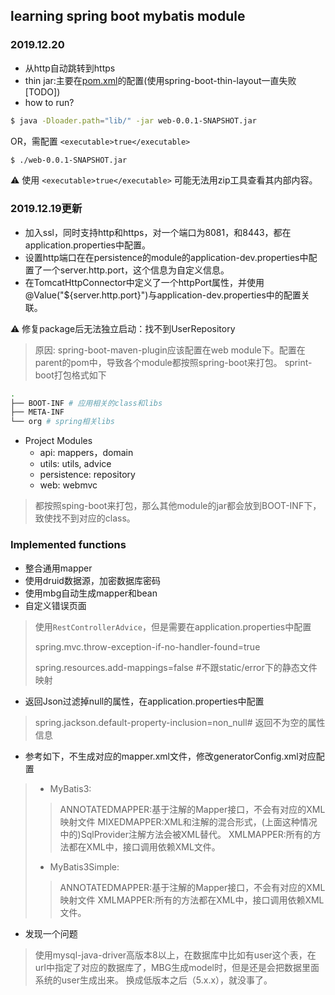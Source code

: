 ## learning spring boot mybatis module

### 2019.12.20
- 从http自动跳转到https
- thin jar:主要在[pom.xml](web/pom.xml)的配置(使用spring-boot-thin-layout一直失败[TODO])
- how to run?

```bash
$ java -Dloader.path="lib/" -jar web-0.0.1-SNAPSHOT.jar
```

OR，需配置 `<executable>true</executable>`

```bash
$ ./web-0.0.1-SNAPSHOT.jar
```

⚠️ 使用 `<executable>true</executable>` 可能无法用zip工具查看其内部内容。

### 2019.12.19更新
- 加入ssl，同时支持http和https，对一个端口为8081，和8443，都在application.properties中配置。
- 设置http端口在在persistence的module的application-dev.properties中配置了一个server.http.port，这个信息为自定义信息。
- 在TomcatHttpConnector中定义了一个httpPort属性，并使用@Value("${server.http.port}")与application-dev.properties中的配置关联。

⚠️  修复package后无法独立启动：找不到UserRepository
> 原因: spring-boot-maven-plugin应该配置在web module下。配置在parent的pom中，导致各个module都按照spring-boot来打包。
> sprint-boot打包格式如下

```bash
.
├── BOOT-INF # 应用相关的class和libs
├── META-INF
└── org # spring相关libs
```

- Project Modules
    - api: mappers，domain
    - utils: utils, advice
    - persistence: repository
    - web: webmvc

> 都按照sping-boot来打包，那么其他module的jar都会放到BOOT-INF下，致使找不到对应的class。

### Implemented functions

- 整合通用mapper
- 使用druid数据源，加密数据库密码
- 使用mbg自动生成mapper和bean
- 自定义错误页面
   
> 使用`RestControllerAdvice`，但是需要在application.properties中配置
>
> spring.mvc.throw-exception-if-no-handler-found=true
>
> spring.resources.add-mappings=false #不跟static/error下的静态文件映射

- 返回Json过滤掉null的属性，在application.properties中配置

> spring.jackson.default-property-inclusion=non_null# 返回不为空的属性信息

- 参考如下，不生成对应的mapper.xml文件，修改generatorConfig.xml对应配置

> - MyBatis3:
>  > ANNOTATEDMAPPER:基于注解的Mapper接口，不会有对应的XML映射文件 
>  > MIXEDMAPPER:XML和注解的混合形式，(上面这种情况中的)SqlProvider注解方法会被XML替代。 
>  > XMLMAPPER:所有的方法都在XML中，接口调用依赖XML文件。
> 
> - MyBatis3Simple: 
> > ANNOTATEDMAPPER:基于注解的Mapper接口，不会有对应的XML映射文件 
> > XMLMAPPER:所有的方法都在XML中，接口调用依赖XML文件。

- 发现一个问题

> 使用mysql-java-driver高版本8以上，在数据库中比如有user这个表，在url中指定了对应的数据库了，MBG生成model时，但是还是会把数据里面系统的user生成出来。
> 换成低版本之后（5.x.x），就没事了。
